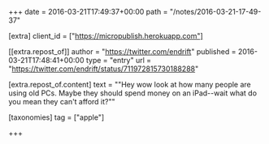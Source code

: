 +++
date = 2016-03-21T17:49:37+00:00
path = "/notes/2016-03-21-17-49-37"

[extra]
client_id = ["https://micropublish.herokuapp.com"]

[[extra.repost_of]]
author = "https://twitter.com/endrift"
published = 2016-03-21T17:48:41+00:00
type = "entry"
url = "https://twitter.com/endrift/status/711972815730188288"

[extra.repost_of.content]
text = "\"Hey wow look at how many people are using old PCs. Maybe they should spend money on an iPad--wait what do you mean they can't afford it?\""

[taxonomies]
tag = ["apple"]

+++

